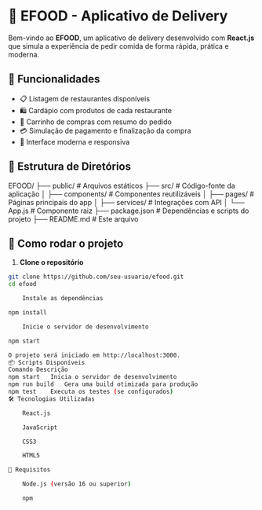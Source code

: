 # 🍔 EFOOD - Aplicativo de Delivery

Bem-vindo ao **EFOOD**, um aplicativo de delivery desenvolvido com **React.js** que simula a experiência de pedir comida de forma rápida, prática e moderna.

## 🚀 Funcionalidades

- 📋 Listagem de restaurantes disponíveis
- 🛍️ Cardápio com produtos de cada restaurante
- 🧾 Carrinho de compras com resumo do pedido
- 💳 Simulação de pagamento e finalização da compra
- 🎨 Interface moderna e responsiva

## 📁 Estrutura de Diretórios

EFOOD/
├── public/ # Arquivos estáticos
├── src/ # Código-fonte da aplicação
│ ├── components/ # Componentes reutilizáveis
│ ├── pages/ # Páginas principais do app
│ ├── services/ # Integrações com API
│ └── App.js # Componente raiz
├── package.json # Dependências e scripts do projeto
├── README.md # Este arquivo


## 🧪 Como rodar o projeto

1. **Clone o repositório**
```bash
git clone https://github.com/seu-usuario/efood.git
cd efood

    Instale as dependências

npm install

    Inicie o servidor de desenvolvimento

npm start

O projeto será iniciado em http://localhost:3000.
📦 Scripts Disponíveis
Comando	Descrição
npm start	Inicia o servidor de desenvolvimento
npm run build	Gera uma build otimizada para produção
npm test	Executa os testes (se configurados)
🛠️ Tecnologias Utilizadas

    React.js

    JavaScript

    CSS3

    HTML5

📌 Requisitos

    Node.js (versão 16 ou superior)

    npm
 
